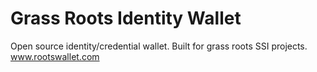 # Grass Roots Identity Wallet
Open source identity/credential wallet.  Built for grass roots SSI projects.
www.rootswallet.com
